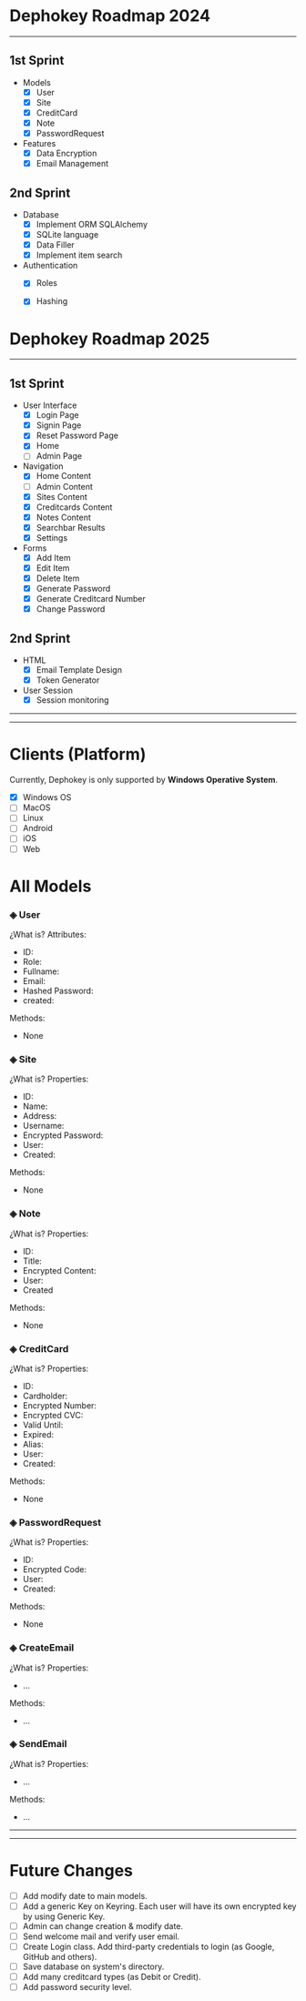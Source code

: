 
# Dephokey Roadmap 2024

---

## 1st Sprint

* Models
  * [x] User
  * [x] Site
  * [x] CreditCard
  * [x] Note
  * [x] PasswordRequest

* Features
  * [x] Data Encryption
  * [x] Email Management

## 2nd Sprint

* Database
  * [x] Implement ORM SQLAlchemy
  * [x] SQLite language
  * [x] Data Filler
  * [x] Implement item search

* Authentication
  * [x] Roles
  * [x] Hashing

  
# Dephokey Roadmap 2025

---

## 1st Sprint

* User Interface
  * [x] Login Page
  * [x] Signin Page
  * [x] Reset Password Page
  * [x] Home
  * [ ] Admin Page

* Navigation
  * [x] Home Content
  * [ ] Admin Content
  * [x] Sites Content
  * [x] Creditcards Content
  * [x] Notes Content
  * [x] Searchbar Results
  * [x] Settings

* Forms
  * [x] Add Item
  * [x] Edit Item
  * [x] Delete Item
  * [x] Generate Password
  * [x] Generate Creditcard Number
  * [x] Change Password

## 2nd Sprint

* HTML
  * [x] Email Template Design
  * [x] Token Generator

* User Session
  * [x] Session monitoring

---

---

# Clients (Platform)

Currently, Dephokey is only supported by **Windows Operative System**.

* [x] Windows OS
* [ ] MacOS
* [ ] Linux
* [ ] Android
* [ ] iOS
* [ ] Web

# All Models

### ◈ User
¿What is?
Attributes:
- ID:
- Role:
- Fullname:
- Email:
- Hashed Password:
- created:

Methods:
- None

### ◈ Site
¿What is?
Properties:
- ID:
- Name:
- Address:
- Username:
- Encrypted Password:
- User:
- Created:

Methods:
- None

### ◈ Note
¿What is?
Properties:
- ID:
- Title:
- Encrypted Content:
- User:
- Created

Methods:
- None

### ◈ CreditCard
¿What is?
Properties:
- ID:
- Cardholder:
- Encrypted Number:
- Encrypted CVC:
- Valid Until:
- Expired:
- Alias:
- User:
- Created:

Methods:
- None

### ◈ PasswordRequest
¿What is?
Properties:
- ID:
- Encrypted Code:
- User:
- Created:

Methods:
- None

### ◈ CreateEmail
¿What is?
Properties:
- ...

Methods:
- ...

### ◈ SendEmail
¿What is?
Properties:
- ...

Methods:
- ...

---

---

# Future Changes
* [ ] Add modify date to main models.
* [ ] Add a generic Key on Keyring. Each user will have its own encrypted key by using Generic Key.
* [ ] Admin can change creation & modify date.
* [ ] Send welcome mail and verify user email.
* [ ] Create Login class. Add third-party credentials to login (as Google, GitHub and others).
* [ ] Save database on system's directory.
* [ ] Add many creditcard types (as Debit or Credit).
* [ ] Add password security level.
